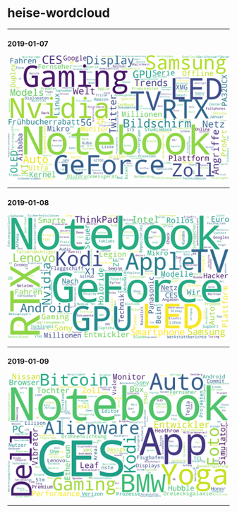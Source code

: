 # heise-wordcloud
----

### 2019-01-07
![sample output](https://github.com/nwtnsqrd/heise-wordcloud/blob/master/wordcloud.png)

----

### 2019-01-08
![sample output](https://github.com/nwtnsqrd/heise-wordcloud/blob/master/images/wordcloud_2019-01-08-09-48-27.png)

----

### 2019-01-09
![sample output](https://github.com/nwtnsqrd/heise-wordcloud/blob/master/images/wordcloud_2019-01-09-10-01-29.png)

----

